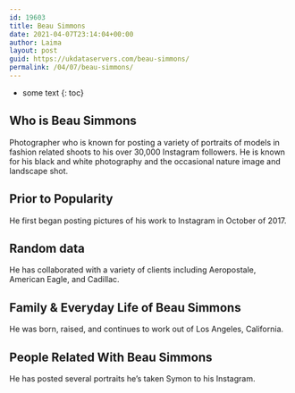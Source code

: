 ```yaml
---
id: 19603
title: Beau Simmons
date: 2021-04-07T23:14:04+00:00
author: Laima
layout: post
guid: https://ukdataservers.com/beau-simmons/
permalink: /04/07/beau-simmons/
---
```


* some text
{: toc}


## Who is Beau Simmons
                  
                  
                  
Photographer who is known for posting a variety of portraits of models in fashion related shoots to his over 30,000 Instagram followers. He is known for his black and white photography and the occasional nature image and landscape shot. 
                  
              
            
              
            
                
                
                
## Prior to Popularity
                  
                  
                  
He first began posting pictures of his work to Instagram in October of 2017. 
                  
              
            
              
            
                
                
                
## Random data
                  
                  
                  
He has collaborated with a variety of clients including Aeropostale, American Eagle, and Cadillac. 
                  
              
            
              
            
                
                
                
## Family & Everyday Life of Beau Simmons
                  
                  
                  
He was born, raised, and continues to work out of Los Angeles, California. 
                  
              
            
              
            
                
                
                
## People Related With Beau Simmons
                  
                  
                  
He has posted several portraits he&#8217;s taken Symon to his Instagram. 
                  
              
            
              
            
                
              
            
              
              
            
            
              
            
          
          
          